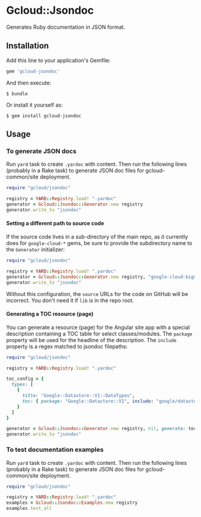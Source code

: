 # Gcloud::Jsondoc

Generates Ruby documentation in JSON format.

## Installation

Add this line to your application's Gemfile:

```ruby
gem 'gcloud-jsondoc'
```

And then execute:

    $ bundle

Or install it yourself as:

    $ gem install gcloud-jsondoc

## Usage

### To generate JSON docs

Run `yard` task to create `.yardoc` with content. Then run the following lines
(probably in a Rake task) to generate JSON doc files for gcloud-common/site
deployment.

```ruby
require "gcloud/jsondoc"

registry = YARD::Registry.load! ".yardoc"
generator = Gcloud::Jsondoc::Generator.new registry
generator.write_to "jsondoc"
```

#### Setting a different path to source code

If the source code lives in a sub-directory of the main repo, as it
currently does for `google-cloud-*` gems, be sure to provide the subdirectory
name to the `Generator` initializer:

```ruby
require "gcloud/jsondoc"

registry = YARD::Registry.load! ".yardoc"
generator = Gcloud::Jsondoc::Generator.new registry, "google-cloud-bigquery"
generator.write_to "jsondoc"
```

Without this configuration, the `source` URLs for the code on GitHub will be
incorrect. You don't need it if `lib` is in the repo root.

#### Generating a TOC resource (page)

You can generate a resource (page) for the Angular site app with a special
description containing a TOC table for select classes/modules. The `package`
property will be used for the headline of the description. The `include`
property is a regex matched to jsondoc filepaths:

```ruby
require "gcloud/jsondoc"

registry = YARD::Registry.load! ".yardoc"

toc_config = {
  types: [
    {
      title: "Google::Datastore::V1::DataTypes",
      toc: { package: "Google::Datastore::V1", include: "google/datastore/v1/" }
    }
  ]
}

generator = Gcloud::Jsondoc::Generator.new registry, nil, generate: toc_config
generator.write_to "jsondoc"
```

### To test documentation examples

Run `yard` task to create `.yardoc` with content. Then run the following lines
(probably in a Rake task) to generate JSON doc files for gcloud-common/site
deployment.

```ruby
require "gcloud/jsondoc"

registry = YARD::Registry.load! ".yardoc"
examples = Gcloud::Jsondoc::Examples.new registry
examples.test_all
```

